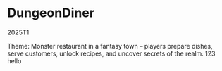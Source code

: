# DungeonDiner
2025T1


Theme: Monster restaurant in a fantasy town – players prepare dishes, serve customers, unlock recipes, and uncover secrets of the realm.
123 hello